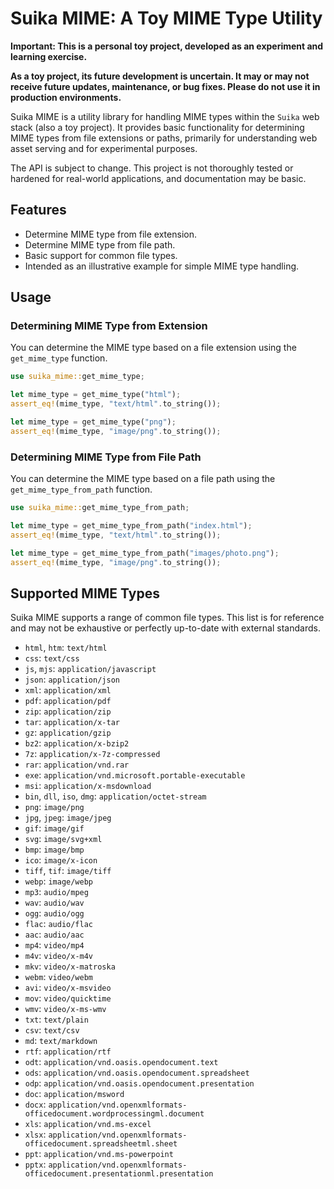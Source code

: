 # Suika MIME: A Toy MIME Type Utility

**Important: This is a personal toy project, developed as an experiment and learning exercise.**

**As a toy project, its future development is uncertain. It may or may not receive future updates, maintenance, or bug fixes. Please do not use it in production environments.**

Suika MIME is a utility library for handling MIME types within the `Suika` web stack (also a toy project). It provides basic functionality for determining MIME types from file extensions or paths, primarily for understanding web asset serving and for experimental purposes.

The API is subject to change. This project is not thoroughly tested or hardened for real-world applications, and documentation may be basic.

## Features

-   Determine MIME type from file extension.
-   Determine MIME type from file path.
-   Basic support for common file types.
-   Intended as an illustrative example for simple MIME type handling.

## Usage

### Determining MIME Type from Extension

You can determine the MIME type based on a file extension using the `get_mime_type` function.

```rust
use suika_mime::get_mime_type;

let mime_type = get_mime_type("html");
assert_eq!(mime_type, "text/html".to_string());

let mime_type = get_mime_type("png");
assert_eq!(mime_type, "image/png".to_string());
```

### Determining MIME Type from File Path

You can determine the MIME type based on a file path using the `get_mime_type_from_path` function.

```rust
use suika_mime::get_mime_type_from_path;

let mime_type = get_mime_type_from_path("index.html");
assert_eq!(mime_type, "text/html".to_string());

let mime_type = get_mime_type_from_path("images/photo.png");
assert_eq!(mime_type, "image/png".to_string());
```

## Supported MIME Types

Suika MIME supports a range of common file types. This list is for reference and may not be exhaustive or perfectly up-to-date with external standards.

-   `html`, `htm`: `text/html`
-   `css`: `text/css`
-   `js`, `mjs`: `application/javascript`
-   `json`: `application/json`
-   `xml`: `application/xml`
-   `pdf`: `application/pdf`
-   `zip`: `application/zip`
-   `tar`: `application/x-tar`
-   `gz`: `application/gzip`
-   `bz2`: `application/x-bzip2`
-   `7z`: `application/x-7z-compressed`
-   `rar`: `application/vnd.rar`
-   `exe`: `application/vnd.microsoft.portable-executable`
-   `msi`: `application/x-msdownload`
-   `bin`, `dll`, `iso`, `dmg`: `application/octet-stream`
-   `png`: `image/png`
-   `jpg`, `jpeg`: `image/jpeg`
-   `gif`: `image/gif`
-   `svg`: `image/svg+xml`
-   `bmp`: `image/bmp`
-   `ico`: `image/x-icon`
-   `tiff`, `tif`: `image/tiff`
-   `webp`: `image/webp`
-   `mp3`: `audio/mpeg`
-   `wav`: `audio/wav`
-   `ogg`: `audio/ogg`
-   `flac`: `audio/flac`
-   `aac`: `audio/aac`
-   `mp4`: `video/mp4`
-   `m4v`: `video/x-m4v`
-   `mkv`: `video/x-matroska`
-   `webm`: `video/webm`
-   `avi`: `video/x-msvideo`
-   `mov`: `video/quicktime`
-   `wmv`: `video/x-ms-wmv`
-   `txt`: `text/plain`
-   `csv`: `text/csv`
-   `md`: `text/markdown`
-   `rtf`: `application/rtf`
-   `odt`: `application/vnd.oasis.opendocument.text`
-   `ods`: `application/vnd.oasis.opendocument.spreadsheet`
-   `odp`: `application/vnd.oasis.opendocument.presentation`
-   `doc`: `application/msword`
-   `docx`:
    `application/vnd.openxmlformats-officedocument.wordprocessingml.document`
-   `xls`: `application/vnd.ms-excel`
-   `xlsx`: `application/vnd.openxmlformats-officedocument.spreadsheetml.sheet`
-   `ppt`: `application/vnd.ms-powerpoint`
-   `pptx`:
    `application/vnd.openxmlformats-officedocument.presentationml.presentation`